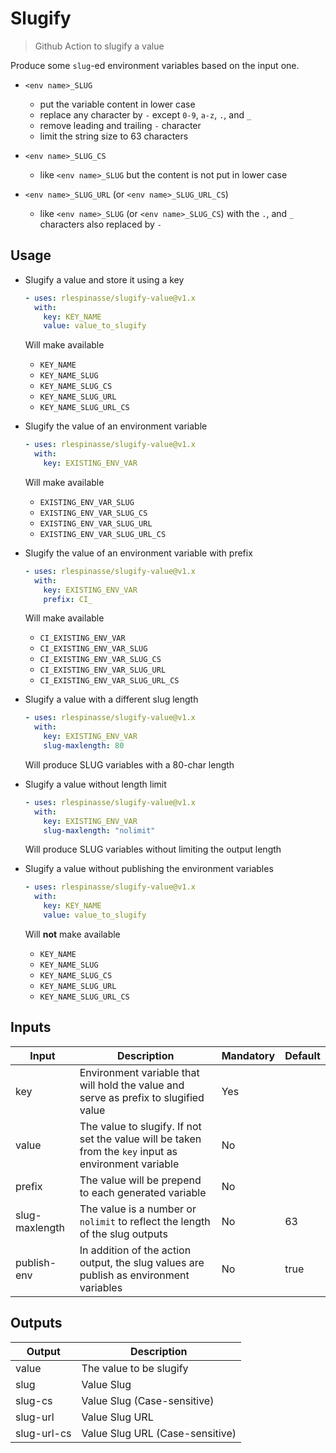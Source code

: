 # Slugify

> Github Action to slugify a value

Produce some `slug`-ed environment variables based on the input one.

- `<env name>_SLUG`

  - put the variable content in lower case
  - replace any character by `-` except `0-9`, `a-z`, `.`, and `_`
  - remove leading and trailing `-` character
  - limit the string size to 63 characters

- `<env name>_SLUG_CS`

  - like `<env name>_SLUG` but the content is not put in lower case

- `<env name>_SLUG_URL` (or `<env name>_SLUG_URL_CS`)

  - like `<env name>_SLUG` (or `<env name>_SLUG_CS`) with the `.`, and `_` characters also replaced by `-`

## Usage

- Slugify a value and store it using a key

  ```yaml
  - uses: rlespinasse/slugify-value@v1.x
    with:
      key: KEY_NAME
      value: value_to_slugify
  ```

  Will make available

  - `KEY_NAME`
  - `KEY_NAME_SLUG`
  - `KEY_NAME_SLUG_CS`
  - `KEY_NAME_SLUG_URL`
  - `KEY_NAME_SLUG_URL_CS`

- Slugify the value of an environment variable

  ```yaml
  - uses: rlespinasse/slugify-value@v1.x
    with:
      key: EXISTING_ENV_VAR
  ```

  Will make available

  - `EXISTING_ENV_VAR_SLUG`
  - `EXISTING_ENV_VAR_SLUG_CS`
  - `EXISTING_ENV_VAR_SLUG_URL`
  - `EXISTING_ENV_VAR_SLUG_URL_CS`

- Slugify the value of an environment variable with prefix

  ```yaml
  - uses: rlespinasse/slugify-value@v1.x
    with:
      key: EXISTING_ENV_VAR
      prefix: CI_
  ```

  Will make available

  - `CI_EXISTING_ENV_VAR`
  - `CI_EXISTING_ENV_VAR_SLUG`
  - `CI_EXISTING_ENV_VAR_SLUG_CS`
  - `CI_EXISTING_ENV_VAR_SLUG_URL`
  - `CI_EXISTING_ENV_VAR_SLUG_URL_CS`

- Slugify a value with a different slug length

  ```yaml
  - uses: rlespinasse/slugify-value@v1.x
    with:
      key: EXISTING_ENV_VAR
      slug-maxlength: 80
  ```

  Will produce SLUG variables with a 80-char length

- Slugify a value without length limit

  ```yaml
  - uses: rlespinasse/slugify-value@v1.x
    with:
      key: EXISTING_ENV_VAR
      slug-maxlength: "nolimit"
  ```

  Will produce SLUG variables without limiting the output length

- Slugify a value without publishing the environment variables

  ```yaml
  - uses: rlespinasse/slugify-value@v1.x
    with:
      key: KEY_NAME
      value: value_to_slugify
  ```

  Will **not** make available

  - `KEY_NAME`
  - `KEY_NAME_SLUG`
  - `KEY_NAME_SLUG_CS`
  - `KEY_NAME_SLUG_URL`
  - `KEY_NAME_SLUG_URL_CS`

## Inputs

| Input          | Description                                                                                           | Mandatory | Default |
| -------------- | ----------------------------------------------------------------------------------------------------- | --------- | ------- |
| key            | Environment variable that will hold the value and serve as prefix to slugified value                  | Yes       |         |
| value          | The value to slugify. If not set the value will be taken from the `key` input as environment variable | No        |         |
| prefix         | The value will be prepend to each generated variable                                                  | No        |         |
| slug-maxlength | The value is a number or `nolimit` to reflect the length of the slug outputs                          | No        | 63      |
| publish-env    | In addition of the action output, the slug values are publish as environment variables                | No        | true    |

## Outputs

| Output      | Description                     |
| ----------- | ------------------------------- |
| value       | The value to be slugify         |
| slug        | Value Slug                      |
| slug-cs     | Value Slug (Case-sensitive)     |
| slug-url    | Value Slug URL                  |
| slug-url-cs | Value Slug URL (Case-sensitive) |
